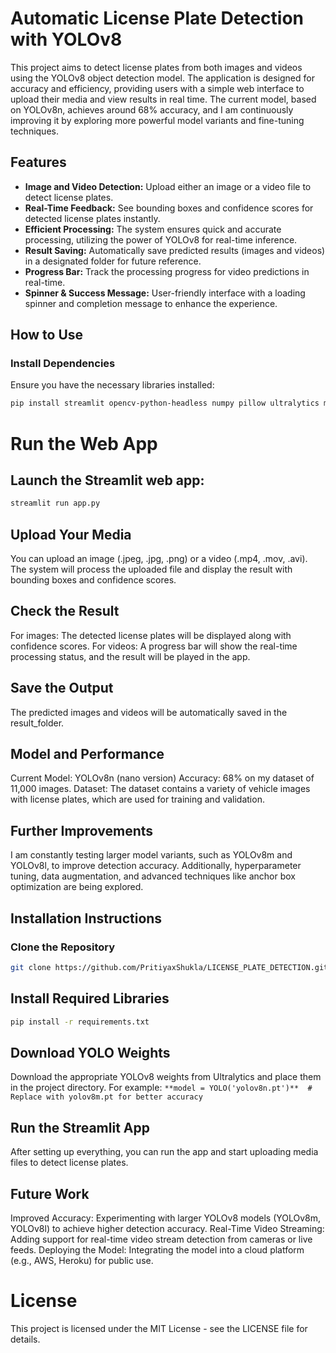 # Automatic License Plate Detection with YOLOv8

This project aims to detect license plates from both images and videos using the YOLOv8 object detection model. The application is designed for accuracy and efficiency, providing users with a simple web interface to upload their media and view results in real time. The current model, based on YOLOv8n, achieves around 68% accuracy, and I am continuously improving it by exploring more powerful model variants and fine-tuning techniques.

## Features

- **Image and Video Detection:** Upload either an image or a video file to detect license plates.
- **Real-Time Feedback:** See bounding boxes and confidence scores for detected license plates instantly.
- **Efficient Processing:** The system ensures quick and accurate processing, utilizing the power of YOLOv8 for real-time inference.
- **Result Saving:** Automatically save predicted results (images and videos) in a designated folder for future reference.
- **Progress Bar:** Track the processing progress for video predictions in real-time.
- **Spinner & Success Message:** User-friendly interface with a loading spinner and completion message to enhance the experience.

## How to Use

### Install Dependencies

Ensure you have the necessary libraries installed:

```bash
pip install streamlit opencv-python-headless numpy pillow ultralytics moviepy
```



# Run the Web App
## Launch the Streamlit web app:
```bash
streamlit run app.py
```

## Upload Your Media
You can upload an image (.jpeg, .jpg, .png) or a video (.mp4, .mov, .avi).
The system will process the uploaded file and display the result with bounding boxes and confidence scores.
## Check the Result
For images: The detected license plates will be displayed along with confidence scores.
For videos: A progress bar will show the real-time processing status, and the result will be played in the app.
## Save the Output
The predicted images and videos will be automatically saved in the result_folder.

## Model and Performance
Current Model: YOLOv8n (nano version)
Accuracy: 68% on my dataset of 11,000 images.
Dataset: The dataset contains a variety of vehicle images with license plates, which are used for training and validation.
## Further Improvements
I am constantly testing larger model variants, such as YOLOv8m and YOLOv8l, to improve detection accuracy. Additionally, hyperparameter tuning, data augmentation, and advanced techniques like anchor box optimization are being explored.


## Installation Instructions
### Clone the Repository
```bash
git clone https://github.com/PritiyaxShukla/LICENSE_PLATE_DETECTION.git
```
## Install Required Libraries
```bash
pip install -r requirements.txt
```

## Download YOLO Weights
Download the appropriate YOLOv8 weights from Ultralytics and place them in the project directory. For example:
```**model = YOLO('yolov8n.pt')**  # Replace with yolov8m.pt for better accuracy```


## Run the Streamlit App
After setting up everything, you can run the app and start uploading media files to detect license plates.

## Future Work
Improved Accuracy: Experimenting with larger YOLOv8 models (YOLOv8m, YOLOv8l) to achieve higher detection accuracy.
Real-Time Video Streaming: Adding support for real-time video stream detection from cameras or live feeds.
Deploying the Model: Integrating the model into a cloud platform (e.g., AWS, Heroku) for public use.

# License
This project is licensed under the MIT License - see the LICENSE file for details.
